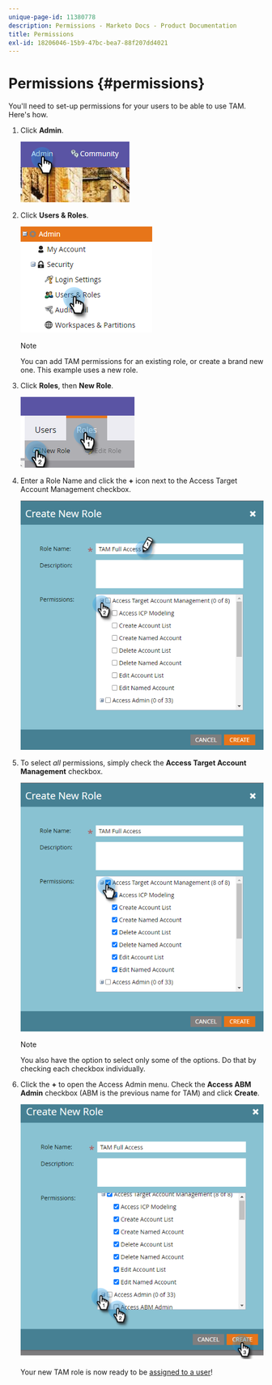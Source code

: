 ```yaml
---
unique-page-id: 11380778
description: Permissions - Marketo Docs - Product Documentation
title: Permissions
exl-id: 18206046-15b9-47bc-bea7-88f207dd4021
---
```

# Permissions {#permissions}

You'll need to set-up permissions for your users to be able to use TAM. Here's how.

1. Click **Admin**.

   ![](assets/one-2.png)

1. Click **Users & Roles**.

   ![](assets/two-2.png)

   >[!NOTE]
   >
   >You can add TAM permissions for an existing role, or create a brand new one. This example uses a new role.

1. Click **Roles**, then **New Role**.

   ![](assets/three-2.png)

1. Enter a Role Name and click the **+** icon next to the Access Target Account Management checkbox.

   ![](assets/permissions-4.png)

1. To select _all_ permissions, simply check the **Access Target Account Management** checkbox.

   ![](assets/permissions-5.png)

   >[!NOTE]
   >
   >You also have the option to select only some of the options. Do that by checking each checkbox individually.

1. Click the **+** to open the Access Admin menu. Check the **Access ABM Admin** checkbox (ABM is the previous name for TAM) and click **Create**.

   ![](assets/permissions-6.png)

   Your new TAM role is now ready to be [assigned to a user](/help/marketo/product-docs/administration/users-and-roles/managing-user-roles-and-permissions.md#assign-roles-to-a-user)!
